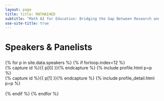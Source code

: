 ```yaml
---
layout: page
title: title: MATHAI4ED
subtitle: "Math AI for Education: Bridging the Gap Between Research and Smart Education"
use-site-title: true
---
```


# Speakers & Panelists
<div class="container" style="margin-top: 25px;margin-bottom: 40px;">
  {% for p in site.data.speakers %}
  {% if forloop.index<12 %}
  <div class="row">
    <div class="col-sm">
    {% capture id %}{{ p[0] }}{% endcapture %}
    {% include profile.html p=p %}
    </div>
    <div class="col">
    {% capture id %}{{ p[1] }}{% endcapture %}
    {% include profile_detail.html p=p %}
    </div>
  </div>
  <br>
  {% endif %}
  {% endfor %}
</div>
